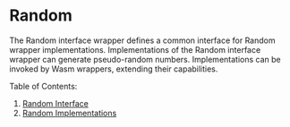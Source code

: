 # Random
The Random interface wrapper defines a common interface for Random wrapper implementations. Implementations of the Random interface wrapper can generate pseudo-random numbers. Implementations can be invoked by Wasm wrappers, extending their capabilities.

Table of Contents:
1. [Random Interface](./interface/resources/README.md)
2. [Random Implementations](./implementations)
